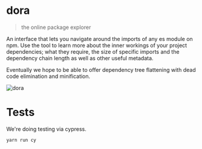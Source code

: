 # dora

> the online package explorer

An interface that lets you navigate around the imports of any es module on npm. Use the tool to learn more about the inner workings of your project dependencies; what they require, the size of specific imports and the dependency chain length as well as other useful metadata.

Eventually we hope to be able to offer dependency tree flattening with dead code elimination and minification.

![dora](https://user-images.githubusercontent.com/1457604/56382218-d68ade00-620e-11e9-8e2b-41fd1ca4d8a2.gif)


# Tests 

We're doing testing via cypress.

```yarn run cy```